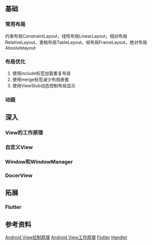 ## 基础
### 常用布局
约束布局ConstraintLayout，线性布局LinearLayout，相对布局RelativeLayout，表格布局TableLayout，帧布局FrameLayout，绝对布局Absolutelayout

### 布局优化
1. 使用include标签加载重复布局
2. 使用merge标签减少布局嵌套
3. 使用ViewStub动态控制布局显示

### 动画

## 深入
### View的工作原理

### 自定义View

### Window和WindowManager

### DocerView


## 拓展
### Flutter


## 参考资料
[Android View绘制原理](https://juejin.cn/post/6844903903926960142)
[Android View工作原理](https://tom510230.gitbooks.io/android_ka_fa_yi_shu_tan_suo/content/chapter4.html)
[Flutter](https://juejin.cn/post/6844903901641048077)
[Handler](https://juejin.cn/post/6860842594885173262#heading-1)